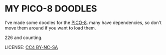 # MY PICO-8 DOODLES

I've made some doodles for the [PICO-8](https://www.lexaloffle.com/pico-8.php).
many have dependencies, so don't move them around if you want to load them.

226 and counting.

LICENSE: [CC4 BY-NC-SA](https://creativecommons.org/licenses/by-nc-sa/4.0/)